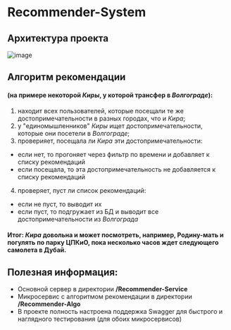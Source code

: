 # Recommender-System
## Архитектура проекта
![image](https://user-images.githubusercontent.com/57828271/170818365-e008917d-6083-470d-9df8-eceabc877310.png)

## Алгоритм рекомендации 
#### (на примере некоторой *Киры*, у которой трансфер в *Волгограде*):
1. находит всех пользователей, которые посещали те же достопримечательности в разных городах, что и *Кира*;
2. у "единомышленников" *Киры* ищет достопримечательности, которые они посетели в *Волгограде*;
3. проверияет, посещала ли *Кира* эти достопримечательности:
 * если нет, то прогоняет через фильтр по времени и добавляет к списку рекомендаций
 * если посещала, то эта достопримечательность не добавляется к списку рекомендаций
4. проверяет, пуст ли список рекомендаций:
 * если не пуст, то выводит их
 * если пуст, то подгружает из БД и выводит все достопримечательности из *Волгограда*

#### Итог: *Кира* довольна и может посмотреть, например, Родину-мать и погулять по парку ЦПКиО, пока несколько часов ждет следующего самолета в Дубай.

## Полезная информация:
- Основной сервер в директории **/Recommender-Service**
- Микросервис с алгоритмом рекомендации в директории **/Recommender-Algo**
- В проекте полность настроена поддержка Swagger для быстрого и наглядного тестирования (для обоих микросервисов)
